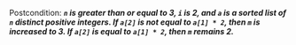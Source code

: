 Postcondition: ***`n` is greater than or equal to 3, `i` is 2, and `a` is a sorted list of `n` distinct positive integers. If `a[2]` is not equal to `a[1] * 2`, then `m` is increased to 3. If `a[2]` is equal to `a[1] * 2`, then `m` remains 2.***